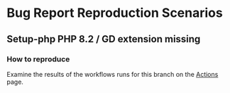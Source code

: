 # Bug Report Reproduction Scenarios

## Setup-php PHP 8.2 / GD extension missing

### How to reproduce

Examine the results of the workflows runs for this branch on the [Actions](https://github.com/jrfnl/bug-report-reproduction-scenarios/actions) page.
